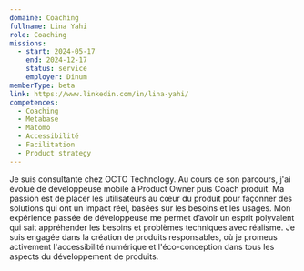 ```yaml
---
domaine: Coaching
fullname: Lina Yahi
role: Coaching
missions:
  - start: 2024-05-17
    end: 2024-12-17
    status: service
    employer: Dinum
memberType: beta
link: https://www.linkedin.com/in/lina-yahi/
competences:
  - Coaching
  - Metabase
  - Matomo
  - Accessibilité
  - Facilitation
  - Product strategy
---
```

Je suis consultante chez OCTO Technology. Au cours de son parcours, j'ai évolué de développeuse mobile à Product Owner puis Coach produit. 
Ma passion est de placer les utilisateurs au cœur du produit pour façonner des solutions qui ont un impact réel, basées sur les besoins et les usages. Mon expérience passée de développeuse me permet d’avoir un esprit polyvalent qui sait appréhender les besoins et problèmes techniques avec réalisme.
Je suis engagée dans la création de produits responsables, où je promeus activement l'accessibilité numérique et l'éco-conception dans tous les aspects du développement de produits.
